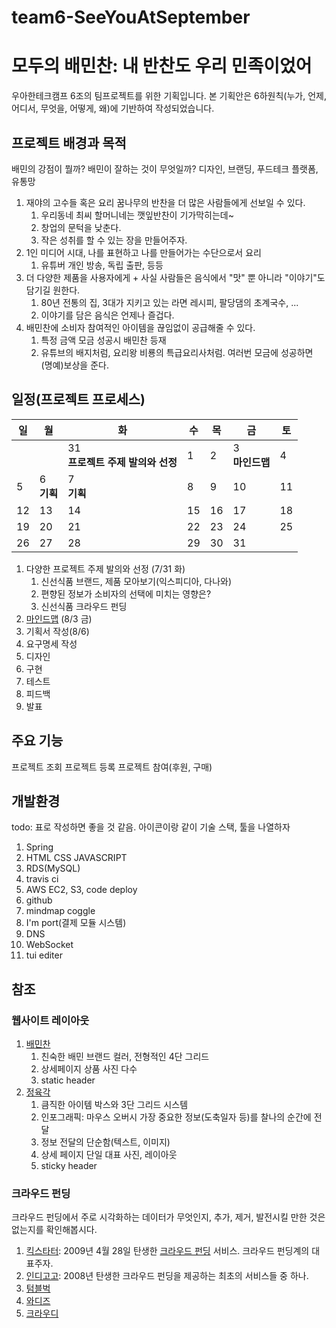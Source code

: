 # team6-SeeYouAtSeptember
# 모두의 배민찬: 내 반찬도 우리 민족이었어
우아한테크캠프 6조의 팀프로젝트를 위한 기획입니다.
본 기획안은 6하원칙(누가, 언제, 어디서, 무엇을, 어떻게, 왜)에 기반하여 작성되었습니다.
## 프로젝트 배경과 목적
배민의 강점이 뭘까? 배민이 잘하는 것이 무엇일까? 디자인, 브랜딩, 푸드테크 플랫폼, 유통망
1. 재야의 고수들 혹은 요리 꿈나무의 반찬을 더 많은 사람들에게 선보일 수 있다.
   1. 우리동네 최씨 할머니네는 깻잎반찬이 기가막히는데~
   2. 창업의 문턱을 낮춘다.
   3. 작은 성취를 할 수 있는 장을 만들어주자.
2. 1인 미디어 시대, 나를 표현하고 나를 만들어가는 수단으로서 요리
   1. 유튜버 개인 방송, 독립 출판, 등등
3. 더 다양한 제품을 사용자에게 + 사실 사람들은 음식에서 "맛" 뿐 아니라 "이야기"도 담기길 원한다.
   1. 80년 전통의 집, 3대가 지키고 있는 라면 레시피, 팔당댐의 초계국수, ...
   2. 이야기를 담은 음식은 언제나 즐겁다.
4. 배민찬에 소비자 참여적인 아이템을 끊임없이 공급해줄 수 있다.
   1. 특정 금액 모금 성공시 배민찬 등재
   2. 유튜브의 배지처럼, 요리왕 비룡의 특급요리사처럼. 여러번 모금에 성공하면 (명예)보상을 준다.
## 일정(프로젝트 프로세스)
| 일   | 월              | 화                                    | 수   | 목   | 금                  | 토   |
| ---- | --------------- | ------------------------------------- | ---- | ---- | ------------------- | ---- |
|      |                 | 31<br />**프로젝트 주제 발의와 선정** | 1    | 2    | 3<br />**마인드맵** | 4    |
| 5    | 6<br />**기획** | 7<br />**기획**                       | 8    | 9    | 10                  | 11   |
| 12   | 13              | 14                                    | 15   | 16   | 17                  | 18   |
| 19   | 20              | 21                                    | 22   | 23   | 24                  | 25   |
| 26   | 27              | 28                                    | 29   | 30   | 31                  |      |
1. 다양한 프로젝트 주제 발의와 선정 (7/31 화)
   1. 신선식품 브랜드, 제품 모아보기(익스피디아, 다나와)
   2. 편향된 정보가 소비자의 선택에 미치는 영향은?
   3. 신선식품 크라우드 펀딩
2. [마인드맵](https://coggle.it/diagram/W2FP_E8sWHNPxPv9/t/%ED%8C%80-%ED%94%84%EB%A1%9C%EC%A0%9D%ED%8A%B8) (8/3 금)
3. 기획서 작성(8/6)
4. 요구명세 작성
5. 디자인
6. 구현
7. 테스트
8. 피드백
9. 발표
## 주요 기능
프로젝트 조회
프로젝트 등록
프로젝트 참여(후원, 구매)
## 개발환경
todo: 표로 작성하면 좋을 것 같음. 아이콘이랑 같이
기술 스택, 툴을 나열하자
1. Spring
2. HTML CSS JAVASCRIPT
3. RDS(MySQL)
4. travis ci
5. AWS EC2, S3, code deploy
6. github
7. mindmap coggle
8. I'm port(결제 모듈 시스템)
9. DNS
10. WebSocket
11. tui editer

## 참조
### 웹사이트 레이아웃
1. [배민찬](https://www.baeminchan.com/)
   1. 친숙한 배민 브랜드 컬러, 전형적인 4단 그리드
   2. 상세페이지 상품 사진 다수
   3. static header
2. [정육각](https://www.jeongyookgak.com/index)
   1. 큼직한 아이템 박스와 3단 그리드 시스템
   2. 인포그래픽: 마우스 오버시 가장 중요한 정보(도축일자 등)를 찰나의 순간에 전달
   3. 정보 전달의 단순함(텍스트, 이미지)
   4. 상세 페이지 단일 대표 사진, 레이아웃
   5. sticky header
### 크라우드 펀딩 
크라우드 펀딩에서 주로 시각화하는 데이터가 무엇인지, 추가, 제거, 발전시킬 만한 것은 없는지를 확인해봅시다.
1. [킥스타터](https://www.kickstarter.com/): 2009년 4월 28일 탄생한 [크라우드 펀딩](https://namu.wiki/w/%ED%81%AC%EB%9D%BC%EC%9A%B0%EB%93%9C%20%ED%8E%80%EB%94%A9) 서비스. 크라우드 펀딩계의 대표주자. 
2. [인디고고](https://www.indiegogo.com/): 2008년 탄생한 크라우드 펀딩을 제공하는 최초의 서비스들 중 하나.
3. [텀블벅](https://tumblbug.com/)
4. [와디즈](https://www.wadiz.kr/web/wmain)
5. [크라우디](https://www.ycrowdy.com/)
